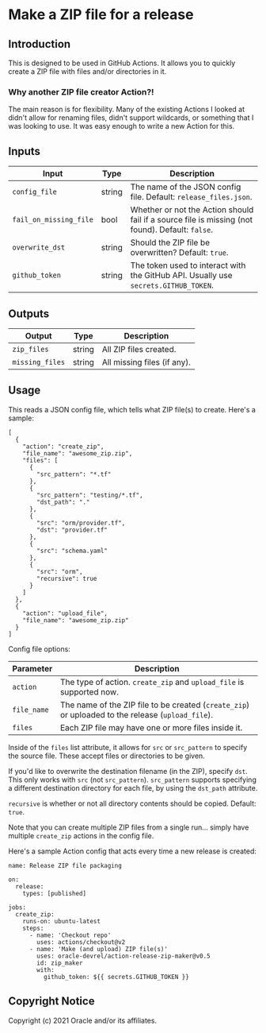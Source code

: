 # Make a ZIP file for a release

## Introduction
This is designed to be used in GitHub Actions.  It allows you to quickly create a ZIP file with files and/or directories in it.

### Why another ZIP file creator Action?!

The main reason is for flexibility.  Many of the existing Actions I looked at didn't allow for renaming files, didn't support wildcards, or something that I was looking to use.  It was easy enough to write a new Action for this.

## Inputs
| Input | Type | Description |
|-------|------|-------------|
| `config_file` | string | The name of the JSON config file.  Default: `release_files.json`. |
| `fail_on_missing_file` | bool | Whether or not the Action should fail if a source file is missing (not found).  Default: `false`. |
| `overwrite_dst` | string | Should the ZIP file be overwritten?  Default: `true`. |
| `github_token` | string | The token used to interact with the GitHub API.  Usually use `secrets.GITHUB_TOKEN`. |

## Outputs
| Output | Type | Description |
|-------|------|-------------|
| `zip_files` | string | All ZIP files created. |
| `missing_files` | string | All missing files (if any). |
    
## Usage
This reads a JSON config file, which tells what ZIP file(s) to create.  Here's a sample:

```
[
  {
    "action": "create_zip",
    "file_name": "awesome_zip.zip",
    "files": [
      {
        "src_pattern": "*.tf"
      },
      {
        "src_pattern": "testing/*.tf",
        "dst_path": "."
      },
      {
        "src": "orm/provider.tf",
        "dst": "provider.tf"
      },
      {
        "src": "schema.yaml"
      },
      {
        "src": "orm",
        "recursive": true
      }
    ]
  },
  {
    "action": "upload_file",
    "file_name": "awesome_zip.zip"
  }
]
```

Config file options:

| Parameter | Description |
|-----------|-------------|
| `action` | The type of action.  `create_zip` and `upload_file` is supported now. |
| `file_name` | The name of the ZIP file to be created (`create_zip`) or uploaded to the release (`upload_file`). |
| `files` | Each ZIP file may have one or more files inside it. |

Inside of the `files` list attribute, it allows for `src` or `src_pattern` to specify the source file.  These accept files or directories to be given.

If you'd like to overwrite the destination filename (in the ZIP), specify `dst`.  This only works with `src` (not `src_pattern`).  `src_pattern` supports specifying a different destination directory for each file, by using the `dst_path` attribute.

`recursive` is whether or not all directory contents should be copied.  Default: `true`.

Note that you can create multiple ZIP files from a single run... simply have multiple `create_zip` actions in the config file.

Here's a sample Action config that acts every time a new release is created:

```
name: Release ZIP file packaging

on:
  release:
    types: [published]

jobs:
  create_zip:
    runs-on: ubuntu-latest
    steps:
      - name: 'Checkout repo'
        uses: actions/checkout@v2
      - name: 'Make (and upload) ZIP file(s)'
        uses: oracle-devrel/action-release-zip-maker@v0.5
        id: zip_maker
        with:
          github_token: ${{ secrets.GITHUB_TOKEN }}
```

## Copyright Notice
Copyright (c) 2021 Oracle and/or its affiliates.